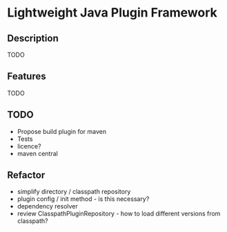 # Lightweight Java Plugin Framework

## Description
TODO

## Features
TODO

## TODO
- Propose build plugin for maven
- Tests
- licence?
- maven central

## Refactor
- simplify directory / classpath repository
- plugin config / init method - is this necessary?
- dependency resolver
- review ClasspathPluginRepository - how to load different versions from classpath?

